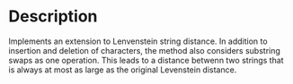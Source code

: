 # Description

Implements an extension to Lenvenstein string distance. In addition to insertion and deletion of characters, the method also considers substring swaps as one operation. 
This leads to a distance betwenn two strings that is always at most as large as the original Levenstein distance.
